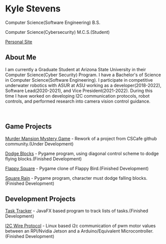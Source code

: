 # Kyle Stevens
<p>Computer Science(Software Engineering) B.S.</p>
<p>Computer Science(Cybersecurity) M.C.S.(Student)</p>
<a href="https://kyle-stevens.github.io/" target="_blank">Personal Site</a>

## About Me
<p>I am currently a Graduate Student at Arizona State University in their Computer Science(Cyber Security) Program. I have a Bachelor's of Science in Computer Science(Software Engineering). 
I participate in competitive underwater robotics with ASUR at ASU working as a developer(2018-2022), Software Lead(2020-2021), and Vice President(2021-2022). During this time I have worked on developing I2C 
communication protocols, robot controls, and performed research into camera vision control guidance.</p>
<br />

## Game Projects
<a href="https://github.com/kyle-stevens/murder-mansion">Murder Mansion Mystery Game</a> - Rework of a project from CSCafe github community.(Under Development)

<a href="https://github.com/kyle-stevens/dodge_blocks">Dodge Blocks</a> - Pygame program, using diagonal control scheme to dodge flying blocks.(Finished Development)

<a href="https://github.com/kyle-stevens/flappy_square">Flappy Square</a> - Pygame clone of Flappy Bird.(Finished Development)

<a href="https://github.com/kyle-stevens/SquareRain">Square Rain</a> - Pygame program, character must dodge falling blocks.(Finished Development)

## Development Projects
<a href="https://github.com/kyle-stevens/TaskTracker">Task Tracker</a> - JavaFX based program to track lists of tasks.(Finished Development)

<a href="https://github.com/kyle-stevens/ROS-ARDUINO-I2C-COMMUNICATION">I2C Wire Protocol</a> - Linux based i2c communication of pwm motor values between an RPI/Nvidia Jetson and a Arduino/Equivalent Microcontroller.(Finished Development)
















<!--
**kyle-stevens/kyle-stevens** is a ✨ _special_ ✨ repository because its `README.md` (this file) appears on your GitHub profile.

Here are some ideas to get you started:

- 🔭 I’m currently working on ...
- 🌱 I’m currently learning ...
- 👯 I’m looking to collaborate on ...
- 🤔 I’m looking for help with ...
- 💬 Ask me about ...
- 📫 How to reach me: ...
- 😄 Pronouns: ...
- ⚡ Fun fact: ...
-->

